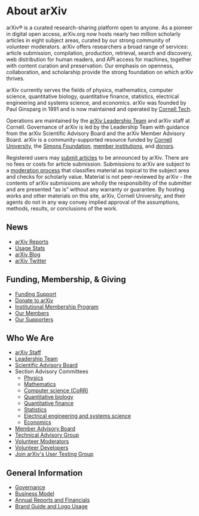 # About arXiv

arXiv® is a curated research-sharing platform open to anyone. As a pioneer in digital open access, arXiv.org now hosts nearly two million scholarly articles in eight subject areas, curated by our strong community of volunteer moderators. arXiv offers researchers a broad range of services: article submission, compilation, production, retrieval, search and discovery, web distribution for human readers, and API access for machines, together with content curation and preservation. Our emphasis on openness, collaboration, and scholarship provide the strong foundation on which arXiv thrives.

arXiv currently serves the fields of physics, mathematics, computer science, quantitative biology, quantitative finance, statistics, electrical engineering and systems science, and economics. arXiv was founded by Paul Ginsparg in 1991 and is now maintained and operated by [Cornell Tech](https://www.tech.cornell.edu/).

Operations are maintained by the [arXiv Leadership Team](/about/people/leadership_team) and arXiv staff at Cornell. Governance of arXiv is led by the Leadership Team with guidance from the arXiv Scientific Advisory Board and the arXiv Member Advisory Board. arXiv is a community-supported resource funded by [Cornell University](https://www.cornell.edu/), the [Simons Foundation](https://www.simonsfoundation.org), [member institutions](/about/ourmembers), and [donors](/about/give).

Registered users may [submit articles](/help/submit) to be announced by arXiv. There are no fees or costs for article submission. Submissions to arXiv are subject to a [moderation process](/help/moderation) that classifies material as topical to the subject area and checks for scholarly value. Material is not peer-reviewed by arXiv - the contents of arXiv submissions are wholly the responsibility of the submitter and are presented “as is” without any warranty or guarantee. By hosting works and other materials on this site, arXiv, Cornell University, and their agents do not in any way convey implied approval of the assumptions, methods, results, or conclusions of the work.

## News

- [arXiv Reports](reports)
- [Usage Stats](/stats/main)
- [arXiv Blog](https://blogs.cornell.edu/arxiv)
- [arXiv Twitter](https://twitter.com/arxiv)

## Funding, Membership, & Giving

- [Funding Support](/about/funding)
- [Donate to arXiv](/about/donate)
- [Institutional Membership Program](/about/membership)
- [Our Members](/about/ourmembers)
- [Our Supporters](/about/ourmembers)


## Who We Are

- [arXiv Staff](people/staff)
- [Leadership Team](people/leadership_team)
- [Scientific Advisory Board](people/scientific_ad_board)
- Section Advisory Committees
  - [Physics](/help/physics/#AdvisoryCommittee)
  - [Mathematics](/help/math/#AdvisoryCommittee)
  - [Computer science (CoRR)](/corr)
  - [Quantitative biology](/help/q-bio#AdvisoryCommittee)
  - [Quantitative finance](/help/q-fin#AdvisoryCommittee)
  - [Statistics](/help/statistics/#AdvisoryCommittee)
  - [Electrical engineering and systems science](/help/eess/#AdvisoryCommittee)
  - [Economics](/help/econ/#AdvisoryCommittee)
- [Member Advisory Board](people/member_ad_board)
- [Technical Advisory Group](/about/people/technical_ad_group)
- [Volunteer Moderators](/moderators)
- [Volunteer Developers](people/developers)
- [Join arXiv's User Testing Group](/about/user-testing)


## General Information

- [Governance](/about/governance)
- [Business Model](/about/reports-financials)
- [Annual Reports and Financials](reports)
- [Brand Guide and Logo Usage](brand)
